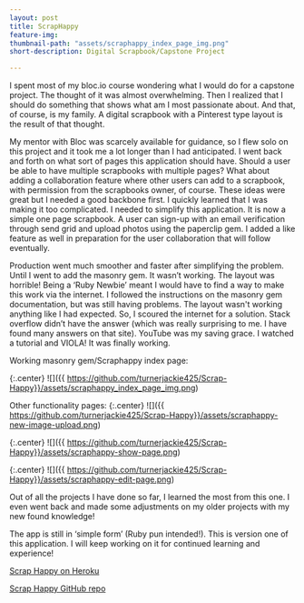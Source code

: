 ```yaml
---
layout: post
title: ScrapHappy
feature-img: 
thumbnail-path: "assets/scraphappy_index_page_img.png"
short-description: Digital Scrapbook/Capstone Project

---
```

  I spent most of my bloc.io course wondering what I would do for a capstone project. The thought of it was almost overwhelming. Then I realized that I should do something that shows what am I most passionate about. And that, of course, is my family. A digital scrapbook with a Pinterest type layout is the result of that thought.

  My mentor with Bloc was scarcely available for guidance, so I flew solo on this project and it took me a lot longer than I had anticipated. I went back and forth on what sort of pages this application should have. Should a user be able to have multiple scrapbooks with multiple pages? What about adding a collaboration feature where other users can add to a scrapbook, with permission from the scrapbooks owner, of course. These ideas were great but I needed a good backbone first. I quickly learned that I was making it too complicated. I needed to simplify this application. It is now a simple one page scrapbook. A user can sign-up with an email verification through send grid and upload photos using the paperclip gem. I added a like feature as well in preparation for the user collaboration that will follow eventually.

  Production went much smoother and faster after simplifying the problem. Until I went to add the masonry gem. It wasn’t working. The layout was horrible! Being a ‘Ruby Newbie’ meant I would have to find a way to make this work via the internet. I followed the instructions on the masonry gem documentation, but was still having problems. The layout wasn't working anything like I had expected. So, I scoured the internet for a solution. Stack overflow didn’t have the answer (which was really surprising to me. I have found many answers on that site). YouTube was my saving grace. I watched a tutorial and VIOLA! It was finally working.

  Working masonry gem/Scraphappy index page:

  {:.center}
  ![]({{ https://github.com/turnerjackie425/Scrap-Happy}}/assets/scraphappy_index_page_img.png)

  Other functionality pages:
  {:.center}
  ![]({{ https://github.com/turnerjackie425/Scrap-Happy}}/assets/scraphappy-new-image-upload.png)

  {:.center}
  ![]({{ https://github.com/turnerjackie425/Scrap-Happy}}/assets/scraphappy-show-page.png)

  {:.center}
  ![]({{ https://github.com/turnerjackie425/Scrap-Happy}}/assets/scraphappy-edit-page.png)


  Out of all the projects I have done so far, I learned the most from this one. I even went back and made some adjustments on my older projects with my new found  knowledge! 

  The app is still in ‘simple form’ (Ruby pun intended!). This is version one of this application. I will keep working on it for continued learning and experience!

  [Scrap Happy on Heroku](https://scraphappy.herokuapp.com/)
  
  
 [Scrap Happy GitHub repo](https://github.com/turnerjackie425/Scrap-Happy "Scrap Happy code")